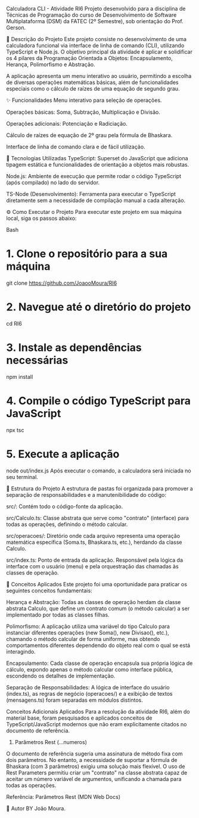 Calculadora CLI - Atividade RI6
Projeto desenvolvido para a disciplina de Técnicas de Programação do curso de Desenvolvimento de Software Multiplataforma (DSM) da FATEC (2º Semestre), sob orientação do Prof. Gerson.

📖 Descrição do Projeto
Este projeto consiste no desenvolvimento de uma calculadora funcional via interface de linha de comando (CLI), utilizando TypeScript e Node.js. O objetivo principal da atividade é aplicar e solidificar os 4 pilares da Programação Orientada a Objetos: Encapsulamento, Herança, Polimorfismo e Abstração.

A aplicação apresenta um menu interativo ao usuário, permitindo a escolha de diversas operações matemáticas básicas, além de funcionalidades especiais como o cálculo de raízes de uma equação de segundo grau.

✨ Funcionalidades
Menu interativo para seleção de operações.

Operações básicas: Soma, Subtração, Multiplicação e Divisão.

Operações adicionais: Potenciação e Radiciação.

Cálculo de raízes de equação de 2º grau pela fórmula de Bhaskara.

Interface de linha de comando clara e de fácil utilização.

🚀 Tecnologias Utilizadas
TypeScript: Superset do JavaScript que adiciona tipagem estática e funcionalidades de orientação a objetos mais robustas.

Node.js: Ambiente de execução que permite rodar o código TypeScript (após compilado) no lado do servidor.

TS-Node (Desenvolvimento): Ferramenta para executar o TypeScript diretamente sem a necessidade de compilação manual a cada alteração.

⚙️ Como Executar o Projeto
Para executar este projeto em sua máquina local, siga os passos abaixo:

Bash

# 1. Clone o repositório para a sua máquina
git clone https://github.com/JoaooMoura/RI6

# 2. Navegue até o diretório do projeto
cd RI6

# 3. Instale as dependências necessárias
npm install

# 4. Compile o código TypeScript para JavaScript
npx tsc

# 5. Execute a aplicação
node out/index.js
Após executar o comando, a calculadora será iniciada no seu terminal.

📂 Estrutura do Projeto
A estrutura de pastas foi organizada para promover a separação de responsabilidades e a manutenibilidade do código:

src/: Contém todo o código-fonte da aplicação.

src/Calculo.ts: Classe abstrata que serve como "contrato" (interface) para todas as operações, definindo o método calcular.

src/operacoes/: Diretório onde cada arquivo representa uma operação matemática específica (Soma.ts, Bhaskara.ts, etc.), herdando da classe Calculo.

src/index.ts: Ponto de entrada da aplicação. Responsável pela lógica da interface com o usuário (menu) e pela orquestração das chamadas às classes de operação.

🧠 Conceitos Aplicados
Este projeto foi uma oportunidade para praticar os seguintes conceitos fundamentais:


Herança e Abstração: Todas as classes de operação herdam da classe abstrata Calculo, que define um contrato comum (o método calcular) a ser implementado por todas as classes filhas.



Polimorfismo: A aplicação utiliza uma variável do tipo Calculo para instanciar diferentes operações (new Soma(), new Divisao(), etc.), chamando o método calcular de forma uniforme, mas obtendo comportamentos diferentes dependendo do objeto real com o qual se está interagindo.


Encapsulamento: Cada classe de operação encapsula sua própria lógica de cálculo, expondo apenas o método calcular como interface pública, escondendo os detalhes de implementação.

Separação de Responsabilidades: A lógica de interface do usuário (index.ts), as regras de negócio (operacoes/) e a exibição de textos (mensagens.ts) foram separadas em módulos distintos.

Conceitos Adicionais Aplicados
Para a resolução da atividade RI6, além do material base, foram pesquisados e aplicados conceitos de TypeScript/JavaScript modernos que não eram explicitamente citados no documento de referência.

1. Parâmetros Rest (...numeros)

O documento de referência sugeria uma assinatura de método fixa com dois parâmetros. No entanto, a necessidade de suportar a fórmula de Bhaskara (com 3 parâmetros) exigiu uma solução mais flexível. O uso de Rest Parameters permitiu criar um "contrato" na classe abstrata capaz de aceitar um número variável de argumentos, unificando a chamada para todas as operações.

Referência: Parâmetros Rest (MDN Web Docs)

👤 Autor
BY João Moura.
